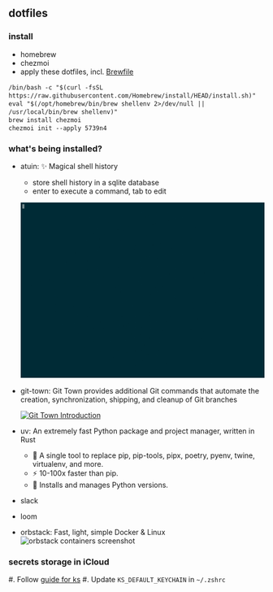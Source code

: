 ## dotfiles

### install 
* homebrew 
* chezmoi
* apply these dotfiles, incl. [Brewfile](Brewfile)

```shell
/bin/bash -c "$(curl -fsSL https://raw.githubusercontent.com/Homebrew/install/HEAD/install.sh)"
eval "$(/opt/homebrew/bin/brew shellenv 2>/dev/null || /usr/local/bin/brew shellenv)"
brew install chezmoi
chezmoi init --apply 5739n4
```

### what's being installed?
* atuin: ✨ Magical shell history
    - store shell history in a sqlite database
    - enter to execute a command, tab to edit

    ![atuin animated demo](https://raw.githubusercontent.com/atuinsh/atuin/main/demo.gif "atuin animated demo")

* git-town: Git Town provides additional Git commands that automate the creation, synchronization, shipping, and cleanup of Git branches

    [![Git Town Introduction](https://img.youtube.com/vi/4QDgQajqxRw/maxresdefault.jpg)](https://www.youtube.com/watch?v=4QDgQajqxRw "Git Town Introduction")

* uv: An extremely fast Python package and project manager, written in Rust
    - 🚀 A single tool to replace pip, pip-tools, pipx, poetry, pyenv, twine, virtualenv, and more.
    - ⚡️ 10-100x faster than pip.
    - 🐍 Installs and manages Python versions.

* slack
* loom
* orbstack: Fast, light, simple Docker & Linux
    ![orbstack containers screenshot](https://orbstack.dev/_next/image?url=%2Fimg%2Fhero.png&w=1920&q=75)


### secrets storage in iCloud
#. Follow [guide for ks](https://github.com/loteoo/ks?tab=readme-ov-file#icloud-sync)
#. Update `KS_DEFAULT_KEYCHAIN` in `~/.zshrc`